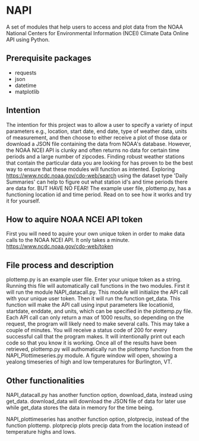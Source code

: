 # NAPI
A set of modules that help users to access and plot data from the NOAA National Centers for Environmental Information (NCEI) Climate Data Online API using Python.

## Prerequisite packages
- requests
- json
- datetime
- matplotlib

## Intention
The intention for this project was to allow a user to specify a variety of input parameters e.g., location, start date, end date, type of weather data, units of measurement, and then choose to either receive a plot of those data or download a JSON file containing the data from NOAA's database. However, the NOAA NCEI API is clunky and often returns no data for certain time periods and a large number of zipcodes. Finding robust weather stations that contain the particular data you are looking for has proven to be the best way to ensure that these modules will function as intented. Exploring https://www.ncdc.noaa.gov/cdo-web/search using the dataset type 'Daily Summaries' can help to figure out what station id's and time periods there are data for. BUT HAVE NO FEAR! The example user file, plottemp.py, has a functioning location id and time period. Read on to see how it works and try it for yourself.

## How to aquire NOAA NCEI API token
First you will need to aquire your own unique token in order to make data calls to the NOAA NCEI API. It only takes a minute.
https://www.ncdc.noaa.gov/cdo-web/token

## File process and description
plottemp.py is an example user file. Enter your unique token as a string. Running this file will automatically call functions in the two modules. First it will run the module NAPI_datacall.py. This module will initialize the API call with your unique user token. Then it will run the function get_data. This function will make the API call using input parameters like locationid, startdate, enddate, and units, which can be specified in the plottemp.py file. Each API call can only return a max of 1000 results, so depending on the request, the program will likely need to make several calls. This may take a couple of minutes. You will receive a status code of 200 for every successful call that the program makes. It will intentionally print out each code so that you know it is working. Once all of the results have been retrieved, plottemp.py will authomatically run the plottemp function from the NAPI_Plottimeseries.py module. A figure window will open, showing a yealong timeseries of high and low temperatures for Burlington, VT.

## Other functionalities
NAPI_datacall.py has another function option, download_data, instead using get_data. download_data will download the JSON file of data for later use while get_data stores the data in memory for the time being.

NAPI_plottimeseries has another function option, plotprecip, instead of the function plottemp. plotprecip plots precip data from the location instead of temperature highs and lows.
